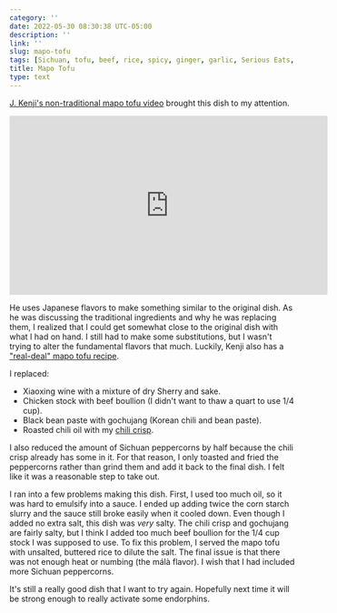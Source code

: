 ```yaml
---
category: ''
date: 2022-05-30 08:30:38 UTC-05:00
description: ''
link: ''
slug: mapo-tofu
tags: [Sichuan, tofu, beef, rice, spicy, ginger, garlic, Serious Eats, pantry-raid]
title: Mapo Tofu
type: text
---
```

[J. Kenji's non-traditional mapo tofu video](https://www.youtube.com/watch?v=dElALuJ9Xo8) brought this dish to my attention.

<iframe width="560" height="315" src="https://www.youtube-nocookie.com/embed/dElALuJ9Xo8" title="YouTube video player" frameborder="0" allow="accelerometer; autoplay; clipboard-write; encrypted-media; gyroscope; picture-in-picture" allowfullscreen></iframe>

He uses Japanese flavors to make something similar to the original dish.
As he was discussing the traditional ingredients and why he was replacing them, I realized that I could get somewhat close to the original dish with what I had on hand.
I still had to make some substitutions, but I wasn't trying to alter the fundamental flavors that much.
Luckily, Kenji also has a ["real-deal" mapo tofu recipe](https://www.seriouseats.com/real-deal-mapo-dofu-tofu-chinese-sichuan-recipe).

I replaced:

- Xiaoxing wine with a mixture of dry Sherry and sake.
- Chicken stock with beef boullion (I didn't want to thaw a quart to use 1/4 cup).
- Black bean paste with gochujang (Korean chili and bean paste).
- Roasted chili oil with my [chili crisp](link://slug/spicy-chili-crisp-gifts).


I also reduced the amount of Sichuan peppercorns by half because the chili crisp already has some in it.
For that reason, I only toasted and fried the peppercorns rather than grind them and add it back to the final dish.
I felt like it was a reasonable step to take out.

I ran into a few problems making this dish.
First, I used too much oil, so it was hard to emulsify into a sauce.
I ended up adding twice the corn starch slurry and the sauce still broke easily when it cooled down.
Even though I added no extra salt, this dish was _very_ salty.
The chili crisp and gochujang are fairly salty, but I think I added too much beef boullion for the 1/4 cup stock I was supposed to use.
To fix this problem, I served the mapo tofu with unsalted, buttered rice to dilute the salt.
The final issue is that there was not enough heat or numbing (the málà flavor).
I wish that I had included more Sichuan peppercorns.

It's still a really good dish that I want to try again.
Hopefully next time it will be strong enough to really activate some endorphins.